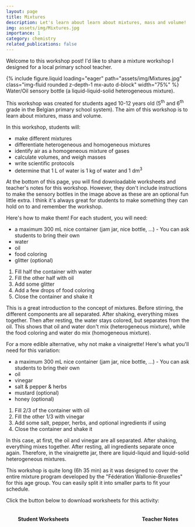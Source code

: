 ```yaml
---
layout: page
title: Mixtures
description: Let's learn about learn about mixtures, mass and volume!
img: assets/img/Mixtures.jpg
importance: 1
category: chemistry
related_publications: false
---
```


Welcome to this workshop post! I'd like to share a mixture workshop I designed for a local primary school teacher.

<div>
    {% include figure.liquid loading="eager" path="assets/img/Mixtures.jpg" class="img-fluid rounded z-depth-1 mx-auto d-block" width="75%" %}
</div>
<div class="caption">
    Water/Oil sensory bottle (a liquid-liquid-solid heterogeneous mixture).
</div>

This workshop was created for students aged 10-12 years old (5<sup>th</sup> and 6<sup>th</sup> grade in the Belgian primary school system). The aim of this workshop is to learn about mixtures, mass and volume.

In this workshop, students will:
- make different mixtures
- differentiate heterogeneous and homogeneous mixtures
- identify air as a homogeneous mixture of gases
- calculate volumes, and weigh masses
- write scientific protocols
- determine that 1 L of water is 1 kg of water and 1 dm<sup>3</sup>

At the bottom of this page, you will find downloadable worksheets and teacher's notes for this workshop. However, they don't include instructions to make the sensory bottles in the image above as these are an optional fun little extra. I think it's always great for students to make something they can hold on to and remember the workshop.

Here's how to make them! For each student, you will need:
- a maximum 300 mL nice container (jam jar, nice bottle, ...) - You can ask students to bring their own
- water
- oil
- food coloring
- glitter (optional)

1. Fill half the container with water
2. Fill the other half with oil
3. Add some glitter
4. Add a few drops of food coloring
5. Close the container and shake it

This is a great introduction to the concept of mixtures. Before stirring, the different components are all separated. After shaking, everything mixes together. Then after resting, the water stays colored, but separates from the oil. This shows that oil and water don't mix (heterogeneous mixture), while the food coloring and water do mix (homogeneous mixture).

For a more edible alternative, why not make a vinaigrette! Here's what you'll need for this variation:
- a maximum 300 mL nice container (jam jar, nice bottle, ...) - You can ask students to bring their own
- oil
- vinegar
- salt & pepper & herbs
- mustard (optional)
- honey (optional)

1. Fill 2/3 of the container with oil
2. Fill the other 1/3 with vinegar
3. Add some salt, pepper, herbs, and optional ingredients if using
4. Close the container and shake it

In this case, at first, the oil and vinegar are all separated. After shaking, everything mixes together. After resting, all ingredients separate once again. Therefore, in the vinaigrette jar, there are liquid-liquid and liquid-solid heterogeneous mixtures.

<i class="fas fa-exclamation-triangle"></i> This workshop is quite long (6h 35 min) as it was designed to cover the entire mixture program developed by the "Fédération Wallonie-Bruxelles" for this age group. You can easily split it into smaller parts to fit your schedule.

Click the button below to download worksheets for this activity:

<div class="download-container" style="display: flex; gap: 200px; justify-content: center; align-items: center;">
  <div class="download-section" style="text-align: center;">
    <h4>Student Worksheets</h4>
    <a href="/assets/pdf/Mixtures.pdf" download>
      <i class="fas fa-file-pdf" style="font-size: 50px"></i>
    </a>
  </div>
  <div class="download-section" style="text-align: center;">
    <h4>Teacher Notes</h4>
    <a href="/assets/pdf/Mixtures_TeacherNotes.pdf" download>
      <i class="fas fa-file-pdf" style="font-size: 50px"></i>
    </a>
  </div>
</div>